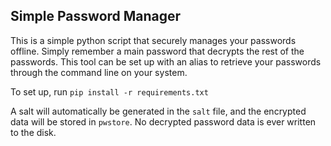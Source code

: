 ## Simple Password Manager

This is a simple python script that securely manages your passwords offline. Simply remember a main password that decrypts the rest of the passwords. This tool can be set up with an alias to retrieve your passwords through the command line on your system. 

To set up, run `pip install -r requirements.txt`

A salt will automatically be generated in the `salt` file, and the encrypted data will be stored in `pwstore`. No decrypted password data is ever written to the disk.